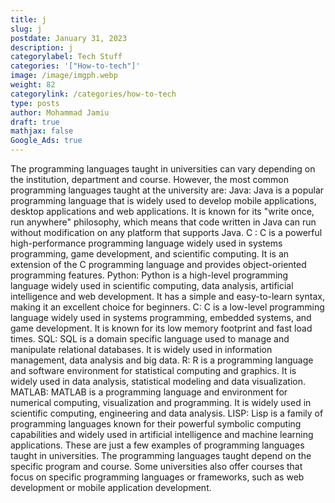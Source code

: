 ```yaml
---
title: j
slug: j
postdate: January 31, 2023
description: j
categorylabel: Tech Stuff
categories: '["How-to-tech"]'
image: /image/imgph.webp
weight: 82
categorylink: /categories/how-to-tech
type: posts
author: Mohammad Jamiu
draft: true
mathjax: false
Google_Ads: true
---
```

The programming languages ​​taught in universities can vary depending on the institution, department and  course. However,  the most common programming languages ​​taught at the university are: 
 Java: Java is a popular programming language that is widely used to develop mobile applications, desktop applications and web applications. It is known for its "write once, run anywhere" philosophy, which means that code written in Java can run without modification on any platform that supports Java. 
 C : C is a powerful high-performance programming language  widely used in systems programming, game development, and scientific computing. It is an extension of the C programming language and provides object-oriented programming features. 
 Python: Python is a high-level programming language  widely used in scientific computing, data analysis, artificial intelligence and web development. It has a simple and easy-to-learn syntax, making it an excellent choice for beginners. 
 C: C is a low-level programming language  widely used in systems programming, embedded systems, and game development. It is known for its low memory footprint and fast load times. 
 SQL: SQL is a domain specific language used to manage and manipulate relational databases. It is widely used in information management, data analysis and big data. 
 R: R is a programming language and software environment for statistical computing and graphics. It is widely used in data analysis, statistical modeling and data visualization. 
 MATLAB: MATLAB is a programming language and environment for numerical computing, visualization and programming. It is widely used in scientific computing, engineering and data analysis. 
 LISP: Lisp is a family of programming languages ​​known for their powerful symbolic computing capabilities and  widely used in artificial intelligence and machine learning applications. 
 These are just a few examples of  programming languages ​​taught in universities. The programming languages ​​taught depend on the specific program and course. Some universities also offer courses that focus on specific programming languages ​​or frameworks, such as web development or mobile application development.